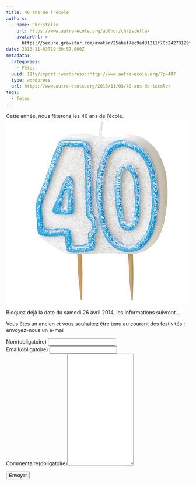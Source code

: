 ```yaml
---
title: 40 ans de l'école
authors:
  - name: Christelle
    url: https://www.autre-ecole.org/author/christelle/
    avatarUrl: >-
      https://secure.gravatar.com/avatar/25abef7ec9ad81211f70c24278129fd2?s=96&d=mm&r=g
date: 2013-11-03T19:30:57.000Z
metadata:
  categories:
    - Fêtes
  uuid: 11ty/import::wordpress::http://www.autre-ecole.org/?p=487
  type: wordpress
  url: https://www.autre-ecole.org/2013/11/03/40-ans-de-lecole/
tags:
  - fetes
---
```

Cette année, nous fêterons les 40 ans de l’école. [![bougie40ans](bougie40ans-Cs3j1lRhHOj2.jpg)](http://www.autre-ecole.org/wp-content/uploads/2013/11/bougie40ans.jpg)

Bloquez déjà la date du samedi 26 avril 2014, les informations suivront…

Vous êtes un ancien et vous souhaitez être tenu au courant des festivités : envoyez-nous un e-mail

<form action="https://www.autre-ecole.org/2013/11/03/40-ans-de-lecole/#contact-form-487" method="post" class="contact-form commentsblock"><div class="grunion-field-wrap grunion-field-name-wrap"><label for="g487-nom" class="grunion-field-label name">Nom<span>(obligatoire)</span></label> <input type="text" name="g487-nom" id="g487-nom" value="" class="name" required="" aria-required="true"></div><div class="grunion-field-wrap grunion-field-email-wrap"><label for="g487-email" class="grunion-field-label email">Email<span>(obligatoire)</span></label> <input type="email" name="g487-email" id="g487-email" value="" class="email" required="" aria-required="true"></div><div class="grunion-field-wrap grunion-field-textarea-wrap"><label for="contact-form-comment-g487-commentaire" class="grunion-field-label textarea">Commentaire<span>(obligatoire)</span></label><textarea name="g487-commentaire" id="contact-form-comment-g487-commentaire" rows="20" class="textarea" required="" aria-required="true"></textarea></div><p class="contact-submit"><button type="submit" class="pushbutton-wide">Envoyer</button> <input type="hidden" name="contact-form-id" value="487"> <input type="hidden" name="action" value="grunion-contact-form"> <input type="hidden" name="contact-form-hash" value="78cfd8cf2fea1cb495af91d4a688034e6cc8322d"></p></form>